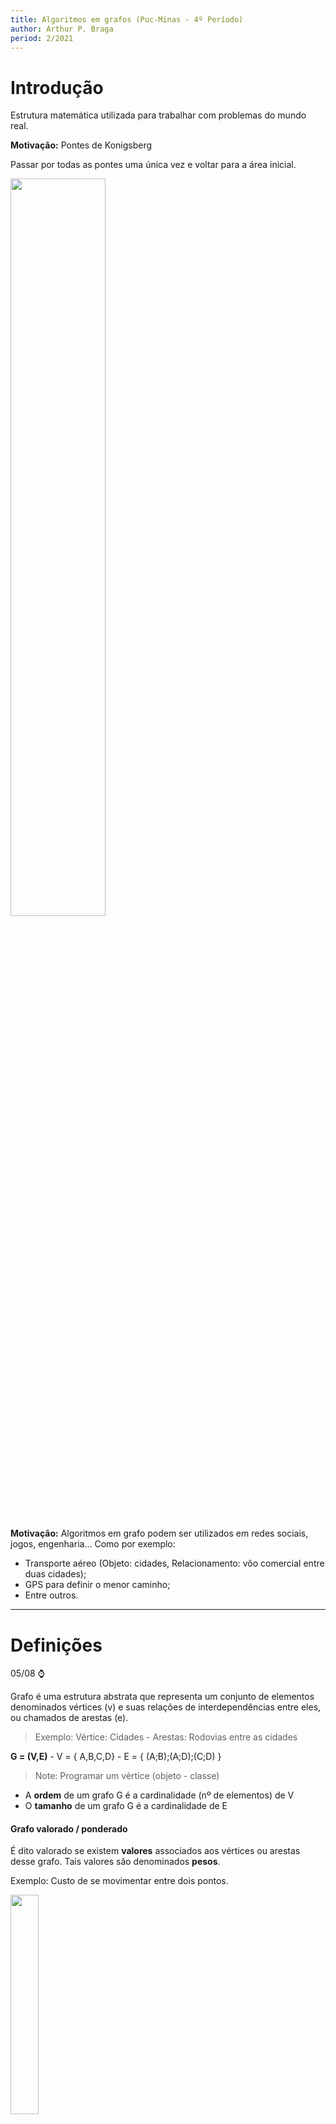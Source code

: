```yaml
---
title: Algoritmos em grafos (Puc-Minas - 4º Período)
author: Arthur P. Braga
period: 2/2021
---
```


# Introdução

Estrutura matemática utilizada para trabalhar com problemas do mundo real.

**Motivação:** Pontes de Konigsberg

Passar por todas as pontes uma única vez e voltar para a área inicial.

<img src="https://upload.wikimedia.org/wikipedia/commons/5/5b/Pontes_K%C3%B6nigsberg.JPG" style="width:55%">

**Motivação:** Algoritmos em grafo podem ser utilizados em redes sociais, jogos, engenharia... Como por exemplo:

- Transporte aéreo (Objeto: cidades, Relacionamento: vôo comercial entre duas cidades);
- GPS para definir o menor caminho;
- Entre outros.

---

# Definições

05/08 :watch:

Grafo é uma estrutura abstrata que representa um conjunto de elementos denominados vértices (v) e suas relações de interdependências entre eles, ou chamados de arestas (e).

> Exemplo: Vértice: Cidades - Arestas: Rodovias entre as cidades

**G = (V,E)**   -   V = { A,B,C,D}   -   E = { (A;B);(A;D);(C;D) }

> Note: Programar um vértice (objeto - classe)

- A **ordem** de um grafo G é a cardinalidade (nº de elementos) de V 
- O **tamanho** de um grafo G é a cardinalidade de E

#### Grafo valorado / ponderado

É dito valorado se existem **valores** associados aos vértices ou arestas desse grafo. Tais valores são denominados **pesos**.

Exemplo: Custo de se movimentar entre dois pontos.

<img src="../../imgs/4_Periodo/Algoritmos_Grafos/grafo-valorado.png" style="width:30%">

#### Grafo não direcionado / não orientado

Por padrão, duas arestas são consideradas a mesma. Ou seja, não possui direção obrigatória definida, seu sentido não é importante. 

#### Grafo direcionado / orientado / digrafo

Agora o sentido da aresta importa e é marcado por uma seta. Seu sentido é importante, pois pode ter significados diferentes. 

> Exemplo: Linha de montagem, um processo só pode executar após o término de outra.

Pode ter correspondencia em ambos os sentidos, porém nesse caso teríamos que ter **duas arestas**.

<img src="../../imgs/4_Periodo/Algoritmos_Grafos/grafo-direcionado.png" style="width:40%">

#### Laço (Loop)

Aresta que liga um vértice a si mesmo.

#### Arestas paralelas

Duas ou mais arestas associadas ao mesmo par de vértices.

<img src="../../imgs/4_Periodo/Algoritmos_Grafos/arestas-paralelas.png" style="width:40%">

#### Grafo simples

Não possui nem arestas paralelas nem laços.

<img src="../../imgs/4_Periodo/Algoritmos_Grafos/grafo-simples.png" style="width:30%">

#### Vértices adjacentes (vizinhos)

Dois vértices são ditos adjacentes se existe uma aresta que os liga, logos esses vértices serão vizinhos/adjacentes.

<img src="../../imgs/4_Periodo/Algoritmos_Grafos/vertices_adjacentes.png" style="width:70%">

#### Vértices sucessores e antecessores

Somente em **grafos direcionados**!

<img src="../../imgs/4_Periodo/Algoritmos_Grafos/sucessores_antecessores.png" style="width:70%">

#### Incidência 

Quando um vértice Vi é o vértice final de alguma aresta Ei, Vi e Ei são incidentes.

<img src="../../imgs/4_Periodo/Algoritmos_Grafos/incidencia.png" style="width:30%">

#### Arestas adjacentes

Duas arestas *não paralelas* compartilhando um vértice.

<img src="../../imgs/4_Periodo/Algoritmos_Grafos/arestas_adjacentes.png" style="width:30%">

#### Grau de um vértice (d)

Em um grafo *não direcionado*, o grau de um vértice é igual ao nº de arestas incidentes no vértice.

<img src="../../imgs/4_Periodo/Algoritmos_Grafos/grau_vertice.png" style="width:50%">

- Vértices com grau 0 são chamados **isolados.**
- Grafos que possuem somente vértices isolados são chamados de **grafos nulos.**
- Vértice de grau 1 é chamado de **pendente.**
- Um laço conta como duas arestas!

> *Arestas paralelas contam também!*

#### Teorema 1

A soma dos graus de todos os vértices de um grafo G é duas vezes o nº de arestas de G.

<img src="../../imgs/4_Periodo/Algoritmos_Grafos/Teorema1.png" style="width:40%">

> Ao contar os graus dos vértices, contamos cada extremidade de arestas uma vez. como cada aresta tem duas extremidades, cada aresta foi contada duas vezes.

#### Teorema 2

O nº de vértices de grau ímpar em um grafo é sempre **par**.

<img src="../../imgs/4_Periodo/Algoritmos_Grafos/Teorema2.png" style="width:55%">

#### Passeio em um grafo

Um passeio entre os vértices 1 e 2 é uma sequência alternada de vértices e arestas que começa no vértice 1 e termina no vértice 2 . 

<img src="../../imgs/4_Periodo/Algoritmos_Grafos/passeio.png" style="width:55%">

> Poderíamos pensar que apenas a ordem dos nós é importante, porém podemos ter passeios diferentes com a mesma sequência de vértices.

<img src="../../imgs/4_Periodo/Algoritmos_Grafos/passeio2.png" style="width:65%">

#### Caminho em um grafo

Um caminho é um passeio sem vértice repetido. Exemplo: Caminhos entre os vértices 1 e 4:

<img src="../../imgs/4_Periodo/Algoritmos_Grafos/caminhos.png" style="width:60%">

#### Grafo regular

Todos os vértices tem o mesmo grau.

#### Grafo completo

Para cada par de vértices existe uma aresta entre eles. Consequentemente, quaisquer dois vértices distintos são adjacentes (vizinhos).

> Note: Um grafo completo com n vértices é dito: Kn 

<img src="../../imgs/4_Periodo/Algoritmos_Grafos/grafo_completo.png" style="width:60%">

> Como achar o grau dos vértices -> n-1
>
> Como achar o nº de arestas -> (d * n) / 2

#### Grafo conexo

Existe pelo menos um caminho entre todos os pares de vértices, ou seja, se sai de um vértice, consegue chegar em qualquer outro.

#### Grafo desconexo

Consiste de dois ou mais grafos conexos. Cada um dos *subgrafos* conexos é chamado de *componente.*

<img src="../../imgs/4_Periodo/Algoritmos_Grafos/grafo_desconexo.png" style="width:40%">

---

# Representação e Operações

10/08 :watch:

Como representar um grafo em um algoritmo, em uma estrutura de dados?

Principais estruturas:

- Matriz de adjacência;
- Lista de adjacência;
- Matriz de incidência.

## Matriz de adjacência

<img src="../../imgs/4_Periodo/Algoritmos_Grafos/metriz-adjacencia.png" style="width:60%">

> Se as arestas tiverem pesos (grafo valorado), suas posições na matriz poderiam ter os valores respectivos.

Em um **grafo direcionado** a posição na matriz só recebe valor no vértice "de chegada".

<img src="../../imgs/4_Periodo/Algoritmos_Grafos/matriz_grafo_direcionado.png" style="width:60%">

## Lista de adjacência

Como se fosse uma hash, uma lista de vetores, e cada vetor tem uma lista de adjacências. Ou seja, cada elemento do vetor contém dois campos: a identificação de um vértice e um ponteiro para uma lista encadeada contendo os **vizinhos** do vértice correspondente.

> - Cada vértice é um elemento de uma lista ;
> - Cada vértice contém uma lista de arestas, indicando o outro par que a compõe.

<img src="../../imgs/4_Periodo/Algoritmos_Grafos/lista_Adjacencia.png" style="width:80%">

Grafos não direcionados também podem ser representados por uma lista de adjacência, só criar a sublista com todos os vetores vizinhos de cada vértice.

<img src="../../imgs/4_Periodo/Algoritmos_Grafos/list_adjacencia_2.png" style="width:80%">

## Matriz de incidência

- Índice = +1, se a aresta tem **origem** no vértice i;
- Índice = -1, se i é o vértice **destino** da aresta;
- Índice = 0, se a aresta **não incide** no vértice i.

<img src="../../imgs/4_Periodo/Algoritmos_Grafos/matriz_incidencia.png" style="width:60%">

>  Em um grafo **não direcionado** a gente só marca os vértices de incidência e origem, com 0 ou 1.

## Isomorfismo

Grafos "idênticos" em relação ao nº de arestas, vértices, graus e nº de componentes. Porém só isso não basta, para o grafo ser isomorfo a relação de incidência precisa ser preservada.

<img src="../../imgs/4_Periodo/Algoritmos_Grafos/isomorfismo.png" style="width:80%">

Grafos que possuam todas as características menos a preservação de incidência:

<img src="../../imgs/4_Periodo/Algoritmos_Grafos/grafos_nao_isomorfos.png" style="width:60%">

Observe que é necessário associar o vértice X do grafo G ao vértice Y do grafo H, pois não existe nenhum outro vértice com grau 3 em H. Mas o vértice Y é adjacente a apenas um vértice de grau 1, enquanto que X em G é adjacente a dois vértices de grau 1.

## Grafo complementar

Um grafo é complementar de outro quando:

- Todos os vértices de C(G) são todos os vértices de G;
- E as arestas de C(G) são exatamente as arestas que faltam em G para formarmos um grafo completo.

> Arestas do grafo G não vão fazer parte do C(G), ou seja, C(G) é um grafo que contém todas as arestas faltantes para G ser um grafo completo. 

<img src="../../imgs/4_Periodo/Algoritmos_Grafos/grafo_complementar.png" style="width:60%">

## Subgrafos

12/08 :watch:

Um grafo H é dito ser um *subgrafo* de um grafo G se todos os vértices e todas as arestas de H estão em G.

- Todo grafo é subgrafo de si próprio;
- O subgrafo de um subgrafo de G é subgrafo de G;
- Um vértice simples de G é um subgrafo de G;
- Uma aresta simples de G (com suas extremidades) é subgrafo de G.

### Subgrafos induzidos por arestas

Um subgrafo obtido por um subconjunto de arestas (e seus respectivos vértices).

Ex.: Mapear e manter somente as lanchonetes cuja distância é < 1km.

<img src="../../imgs/4_Periodo/Algoritmos_Grafos/subgrafo_aresta.png" style="width:60%">

### Subgrafos induzidos por vértices

Subgrafo obtido por um subconjunto de vértices (e suas respectivas arestas). 

Exemplo: Manter somente os times que tem características em comum.

<img src="../../imgs/4_Periodo/Algoritmos_Grafos/subgrafo_vertice.png" style="width:60%">

### Subgrafos disjuntos de arestas

Dois (ou mais) subgrafos de G são disjuntos de arestas se ambos não tiverem arestas em comum.

### Subgrafos disjuntos de vértices

Dois (ou mais) subgrafos de G são disjuntos de vértices se ambos não tiverem vértices em comum.

## Operações

### União

### Soma

Todos os vértices de G1 vão ter arestas ligando a todos os vértices de G2.

### Interseção

### Ring sum

### Remoção de aresta

### Remoção de vértice

Retira todas as arestas incidentes também.

### Contração de aresta

### Propriedades

### Grafo transposto

### Grafo bipartido

> Um grafo é bipartido se, e somente se, todo ciclo de G possuir comprimento par.
>
> Obs: Ciclo -> 

---

# Caminhos e Circuitos - Parte 1-2

17/08 :watch:

> Vale lembrar os conceitos de:
>
> - Passeio
> - Caminho
>   - **Caminho fechado ou circuito**: nenhum vértice (exceto o 1º e o último) aparece mais de uma vez.

## Grafos Eulerianos

- Problema do explorador....

> TEM QUE ESTAR CONEXO

Trajeto fechado: ....

### Teorema

Um grafo conexo, **não orientado** é euleriano se, e somente se, **todos** os seus vértices tiverem **grau par**.

#### Lema 1

> se não for simples, já não é euleriano?

Se achar um ciclo que não passa por todas as arestas do grafo, verifica se os "subgrafos" são eulerianos também, se forem, o grafo é euleriano. 

### Problema do dominó



### Algoritmo de Hierholzer (1873)



---

# Caminhos e Circuitos - Parte 2-2

19/08 :watch:

Na programação sempre temos esses problemas famosos...............

## Problema do carteiro chinês

[Explicação]

> Aplicabilidade em GPS...?

- Se o grafo for Euleriano, basta seguir o caminho de euler;
- Caso contrário....



Arestas artificiais.............

> O exemplo é um grafo unicursal..

### Grafos semieulerianos ou unicursais

